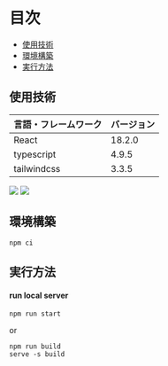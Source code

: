 # 目次

- [使用技術](#technology-used)
- [環境構築](#build-environment)
- [実行方法](#how-to-run)

<h2 id="technology-used">使用技術</h2>

<!-- 言語、フレームワーク、ミドルウェア、インフラの一覧とバージョンを記載 -->

| 言語・フレームワーク | バージョン |
| -------------------- | ---------- |
| React                | 18.2.0     |
| typescript           | 4.9.5      |
| tailwindcss          | 3.3.5      |

<!-- シールド一覧 -->
<p style="display: inline">
  <!-- フロントエンドの言語一覧 -->
  <!-- フロントエンドのフレームワーク一覧 -->
  <img src="https://img.shields.io/badge/-React-20232A?style=for-the-badge&logo=react&logoColor=61DAFB">
  <img src="https://img.shields.io/badge/-Typescript-FFC800.svg?logo=typescript&style=for-the-badge">
  <!-- ミドルウェア一覧 -->
  <!-- インフラ一覧 -->
</p>

<h2 id="build-environment">環境構築</h2>

```
npm ci
```

<h2 id="how-to-run">実行方法</h2>

#### run local server

```
npm run start
```

or

```
npm run build
serve -s build
```
